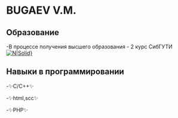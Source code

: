 # BUGAEV V.M.


## Образование 
-В процессе получения высшего образования - 2 курс СибГУТИ
[![N|Solid}](p1.JPG)](https://nodesource.com/products/nsolid)
## Навыки в программировании
 -✨C/C++✨

 -✨html,scc✨
 
 -✨PHP✨

